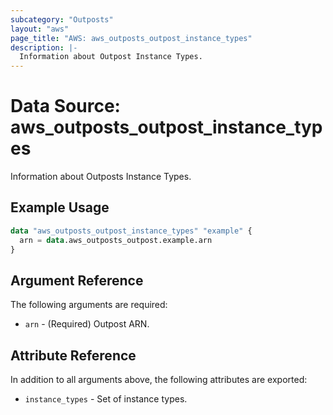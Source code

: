 ```yaml
---
subcategory: "Outposts"
layout: "aws"
page_title: "AWS: aws_outposts_outpost_instance_types"
description: |-
  Information about Outpost Instance Types.
---
```


# Data Source: aws_outposts_outpost_instance_types

Information about Outposts Instance Types.

## Example Usage

```terraform
data "aws_outposts_outpost_instance_types" "example" {
  arn = data.aws_outposts_outpost.example.arn
}
```

## Argument Reference

The following arguments are required:

* `arn` - (Required) Outpost ARN.

## Attribute Reference

In addition to all arguments above, the following attributes are exported:

* `instance_types` - Set of instance types.
